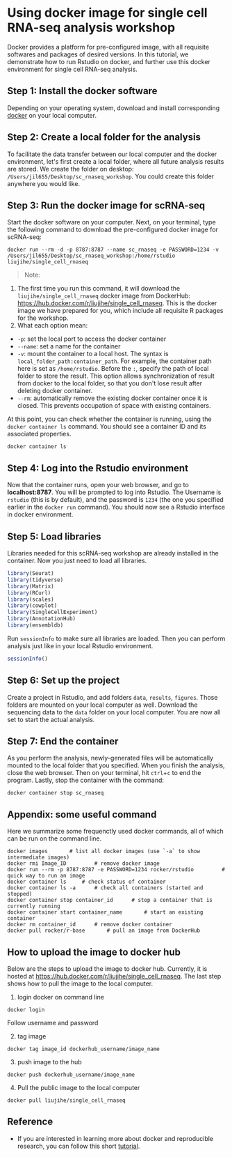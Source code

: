 # Using docker image for single cell RNA-seq analysis workshop

Docker provides a platform for pre-configured image, with all requisite softwares and packages of desired versions. In this tutorial, we demonstrate how to run Rstudio on docker, and further use this docker environment for single cell RNA-seq analysis.

## Step 1: Install the docker software
Depending on your operating system, download and install corresponding [docker](https://docs.docker.com/get-docker/) on your local computer.

## Step 2: Create a local folder for the analysis
To facilitate the data transfer between our local computer and the docker environment, let's first create a local folder, where all future analysis results are stored. We create the folder on desktop: `/Users/jil655/Desktop/sc_rnaseq_workshop`. You could create this folder anywhere you would like.

## Step 3: Run the docker image for scRNA-seq
Start the docker software on your computer. Next, on your terminal, type the following command to download the pre-configured docker image for scRNA-seq:
```wrap
docker run --rm -d -p 8787:8787 --name sc_rnaseq -e PASSWORD=1234 -v /Users/jil655/Desktop/sc_rnaseq_workshop:/home/rstudio liujihe/single_cell_rnaseq
```

> Note:
1. The first time you run this command, it will download the `liujihe/single_cell_rnaseq` docker image from DockerHub: https://hub.docker.com/r/liujihe/single_cell_rnaseq. This is the docker image we have prepared for you, which include all requisite R packages for the workshop.
2. What each option mean:
- `-p`: set the local port to access the docker container
- `--name`: set a name for the container
- `-v`: mount the container to a local host. The syntax is `local_folder_path:container_path`. For example, the container path here is set as `/home/rstudio`. Before the `:`, specify the path of local folder to store the result. This option allows synchronization of result from docker to the local folder, so that you don't lose result after deleting docker container.
- `--rm`: automatically remove the existing docker container once it is closed. This prevents occupation of space with existing containers.

At this point, you can check whether the container is running, using the `docker container ls` command. You should see a container ID and its associated properties.
```
docker container ls
```

## Step 4: Log into the Rstudio environment
Now that the container runs, open your web browser, and go to **localhost:8787**.
You will be prompted to log into Rstudio. The Username is `rstudio` (this is by default), and the password is `1234` (the one you specified earlier in the `docker run` command). You should now see a Rstudio interface in docker environment.

## Step 5: Load libraries
Libraries needed for this scRNA-seq workshop are already installed in the container. Now you just need to load all libraries.
```r
library(Seurat)
library(tidyverse)
library(Matrix)
library(RCurl)
library(scales)
library(cowplot)
library(SingleCellExperiment)
library(AnnotationHub)
library(ensembldb)
```

Run `sessionInfo` to make sure all libraries are loaded. Then you can perform analysis just like in your local Rstudio environment.
```r
sessionInfo()
```

## Step 6: Set up the project
Create a project in Rstudio, and add folders `data`, `results`, `figures`. Those folders are mounted on your local computer as well. Download the sequencing data to the `data` folder on your local computer. You are now all set to start the actual analysis.

## Step 7: End the container
As you perform the analysis, newly-generated files will be automatically mounted to the local folder that you specified. When you finish the analysis, close the web browser. Then on your terminal, hit `ctrl`+`c` to end the program. Lastly, stop the container with the command:
```
docker container stop sc_rnaseq
```

## Appendix: some useful command
Here we summarize some frequenctly used docker commands, all of which can be run on the command line.
```
docker images       # list all docker images (use `-a` to show intermediate images)
docker rmi Image_ID         # remove docker image
docker run --rm -p 8787:8787 -e PASSWORD=1234 rocker/rstudio         # quick way to run an image
docker container ls     # check status of container
docker container ls -a      # check all containers (started and stopped)
docker container stop container_id      # stop a container that is currently running
docker container start container_name       # start an existing container
docker rm container_id      # remove docker container
docker pull rocker/r-base       # pull an image from DockerHub
```

## How to upload the image to docker hub

Below are the steps to upload the image to docker hub. Currently, it is hosted at https://hub.docker.com/r/liujihe/single_cell_rnaseq. The last step shows how to pull the image to the local computer.

1. login docker on command line
```
docker login
```
Follow username and password

2. tag image
```
docker tag image_id dockerhub_username/image_name
```

3. push image to the hub
```
docker push dockerhub_username/image_name
```

4. Pull the public image to the local computer
```
docker pull liujihe/single_cell_rnaseq
```

## Reference
- If you are interested in learning more about docker and reproducible research, you can follow this short [tutorial](http://ropenscilabs.github.io/r-docker-tutorial/).
